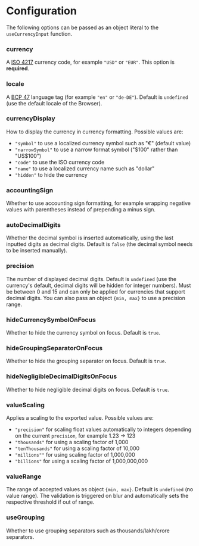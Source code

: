 # Configuration

The following options can be passed as an object literal to the `useCurrencyInput` function.

### currency

A [ISO 4217](https://en.wikipedia.org/wiki/ISO_4217) currency code, for example `"USD"` or `"EUR"`. This option is **required**.

### locale

A [BCP 47](https://tools.ietf.org/html/bcp47) language tag (for example `"en"` or `"de-DE"`). Default is `undefined` (use the default locale of the Browser).

### currencyDisplay

How to display the currency in currency formatting. Possible values are:

- `"symbol"` to use a localized currency symbol such as "€" (default value)
- `"narrowSymbol"` to use a narrow format symbol ("$100" rather than "US$100")
- `"code"` to use the ISO currency code
- `"name"` to use a localized currency name such as "dollar"
- `"hidden"` to hide the currency

### accountingSign

Whether to use accounting sign formatting, for example wrapping negative values with parentheses instead of prepending a minus sign.

### autoDecimalDigits

Whether the decimal symbol is inserted automatically, using the last inputted digits as decimal digits. Default is `false` (the decimal symbol needs to be inserted manually).

### precision

The number of displayed decimal digits. Default is `undefined` (use the currency's default, decimal digits will be hidden for integer numbers). Must be between 0 and 15 and can only be applied for currencies that support decimal digits.
You can also pass an object `{min, max}` to use a precision range.

### hideCurrencySymbolOnFocus

Whether to hide the currency symbol on focus. Default is `true`.

### hideGroupingSeparatorOnFocus

Whether to hide the grouping separator on focus. Default is `true`.

### hideNegligibleDecimalDigitsOnFocus

Whether to hide negligible decimal digits on focus. Default is `true`.

### valueScaling

Applies a scaling to the exported value. Possible values are:

- `"precision"` for scaling float values automatically to integers depending on the current `precision`, for example 1.23 -> 123
- `"thousands"` for using a scaling factor of 1,000
- `"tenThousands"` for using a scaling factor of 10,000
- `"millions""` for using scaling factor of 1,000,000
- `"billions"` for using a scaling factor of 1,000,000,000

### valueRange

The range of accepted values as object `{min, max}`. Default is `undefined` (no value range). The validation is triggered on blur and automatically sets the respective threshold if out of range.

### useGrouping

Whether to use grouping separators such as thousands/lakh/crore separators.
